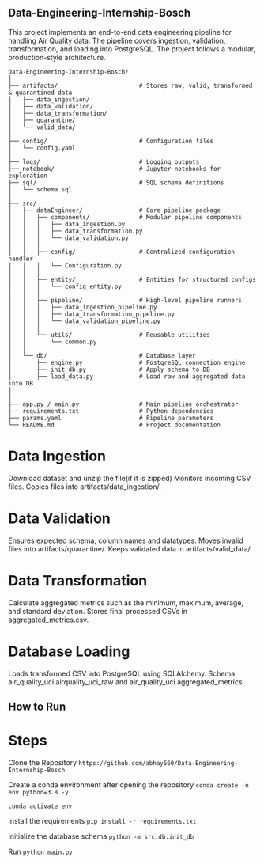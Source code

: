 ## Data-Engineering-Internship-Bosch

This project implements an end-to-end data engineering pipeline for handling Air Quality data. The pipeline covers ingestion, validation, transformation, and loading into PostgreSQL. The project follows a modular, production-style architecture.

```
Data-Engineering-Internship-Bosch/
│
├── artifacts/                       # Stores raw, valid, transformed & quarantined data
│   ├── data_ingestion/
│   ├── data_validation/
│   ├── data_transformation/
│   ├── quarantine/
│   └── valid_data/
│
├── config/                          # Configuration files
│   └── config.yaml
│
├── logs/                            # Logging outputs
├── notebook/                        # Jupyter notebooks for exploration
├── sql/                             # SQL schema definitions
│   └── schema.sql
│
├── src/
│   ├── dataEngineer/                # Core pipeline package
│   │   ├── components/              # Modular pipeline components
│   │   │   ├── data_ingestion.py
│   │   │   ├── data_transformation.py
│   │   │   └── data_validation.py
│   │   │
│   │   ├── config/                  # Centralized configuration handler
│   │   │   └── Configuration.py
│   │   │
│   │   ├── entity/                  # Entities for structured configs
│   │   │   └── config_entity.py
│   │   │
│   │   ├── pipeline/                # High-level pipeline runners
│   │   │   ├── data_ingestion_pipeline.py
│   │   │   ├── data_transformation_pipeline.py
│   │   │   └── data_validation_pipeline.py
│   │   │
│   │   └── utils/                   # Reusable utilities
│   │       └── common.py
│   │
│   └── db/                          # Database layer
│       ├── engine.py                # PostgreSQL connection engine
│       ├── init_db.py               # Apply schema to DB
│       ├── load_data.py             # Load raw and aggregated data into DB
│       
│
├── app.py / main.py                 # Main pipeline orchestrator
├── requirements.txt                 # Python dependencies
├── params.yaml                      # Pipeline parameters
└── README.md                        # Project documentation

```
# Data Ingestion
Download dataset and unzip the file(if it is zipped)
Monitors incoming CSV files.
Copies files into artifacts/data_ingestion/.

# Data Validation 

Ensures expected schema, column names and datatypes.
Moves invalid files into artifacts/quarantine/.
Keeps validated data in artifacts/valid_data/.

# Data Transformation 

Calculate aggregated metrics such as the minimum, maximum, average, and standard deviation.
Stores final processed CSVs in aggregated_metrics.csv.

# Database Loading 

Loads transformed CSV into PostgreSQL using SQLAlchemy.
Schema: air_quality_uci.airquality_uci_raw and air_quality_uci.aggregated_metrics

## How to Run

# Steps

Clone the Repository
```https://github.com/abhay560/Data-Engineering-Internship-Bosch```

Create a conda environment after opening the repository
```conda create -n env python=3.8 -y```

```conda activate env```

Install the requirements
```pip install -r requirements.txt```

Initialize the database schema
```python -m src.db.init_db```

Run
```python main.py```
